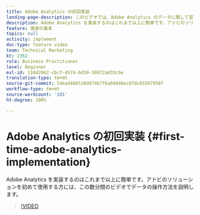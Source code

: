 ```yaml
---
title: Adobe Analytics の初回実装
landing-page-description: このビデオでは、Adobe Analytics のデータに関して習得し、運用するプロセスについて数分間で説明します。
description: Adobe Analytics を実装するのはこれまで以上に簡単です。アドビのソリューションを初めて使用する方には、この数分間のビデオでデータの操作方法を説明します。
feature: 実装の基本
topics: null
activity: implement
doc-type: feature video
team: Technical Marketing
kt: 2362
role: Business Practitioner
level: Beginner
exl-id: 110d2962-cbcf-4574-bd39-308f2ad33c5e
translation-type: tm+mt
source-git-commit: 5dead486510dd74b7f6a04848ecd7dc03267958f
workflow-type: tm+mt
source-wordcount: '101'
ht-degree: 100%

---
```


# Adobe Analytics の初回実装 {#first-time-adobe-analytics-implementation}

Adobe Analytics を実装するのはこれまで以上に簡単です。アドビのソリューションを初めて使用する方には、この数分間のビデオでデータの操作方法を説明します。

>[!VIDEO](https://video.tv.adobe.com/v/25456/?quality=12)
